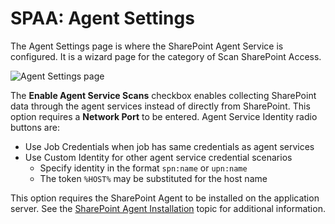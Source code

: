 # SPAA: Agent Settings

The Agent Settings page is where the SharePoint Agent Service is configured. It is a wizard page for the category of Scan SharePoint Access.

![Agent Settings page](/img/product_docs/activitymonitor/activitymonitor/install/agent/windowsagent.png)

The __Enable Agent Service Scans__ checkbox enables collecting SharePoint data through the agent services instead of directly from SharePoint. This option requires a __Network Port__ to be entered. Agent Service Identity radio buttons are:

- Use Job Credentials when job has same credentials as agent services
- Use Custom Identity for other agent service credential scenarios
  - Specify identity in the format ```spn:name``` or ```upn:name```
  - The token ```%HOST%``` may be substituted for the host name

This option requires the SharePoint Agent to be installed on the application server. See the [SharePoint Agent Installation](/docs/accessanalyzer/accessanalyzer/enterpriseauditor/install/sharepointagent/overview.md) topic for additional information.
